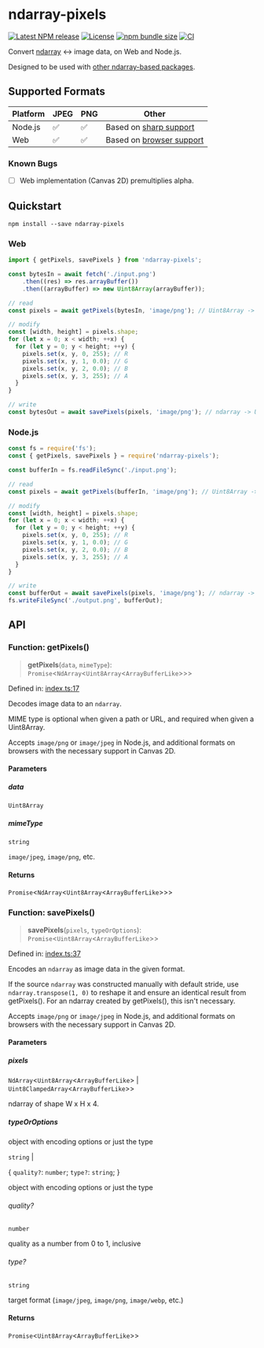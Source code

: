 # ndarray-pixels

[![Latest NPM release](https://img.shields.io/npm/v/ndarray-pixels.svg)](https://www.npmjs.com/package/ndarray-pixels)
[![License](https://img.shields.io/badge/license-MIT-007ec6.svg)](https://github.com/donmccurdy/ndarray-pixels/blob/main/LICENSE)
[![npm bundle size](https://img.shields.io/bundlephobia/minzip/ndarray-pixels)](https://bundlephobia.com/package/ndarray-pixels)
[![CI](https://github.com/donmccurdy/ndarray-pixels/workflows/CI/badge.svg?branch=main&event=push)](https://github.com/donmccurdy/ndarray-pixels/actions?query=workflow%3ACI)

Convert [ndarray](https://www.npmjs.com/package/ndarray) ↔ image data, on Web and Node.js.

Designed to be used with [other ndarray-based packages](http://scijs.net/packages/).

## Supported Formats

| Platform | JPEG | PNG | Other                                                                                                 |
|----------|------|-----|-------------------------------------------------------------------------------------------------------|
| Node.js  | ✅    | ✅   | Based on [sharp support](https://sharp.pixelplumbing.com/)                                            |
| Web      | ✅    | ✅   | Based on [browser support](https://developer.mozilla.org/en-US/docs/Web/API/HTMLCanvasElement/toBlob) |

### Known Bugs

- [ ] Web implementation (Canvas 2D) premultiplies alpha.

## Quickstart

```
npm install --save ndarray-pixels
```

### Web

```javascript
import { getPixels, savePixels } from 'ndarray-pixels';

const bytesIn = await fetch('./input.png')
    .then((res) => res.arrayBuffer())
    .then((arrayBuffer) => new Uint8Array(arrayBuffer));

// read
const pixels = await getPixels(bytesIn, 'image/png'); // Uint8Array -> ndarray

// modify
const [width, height] = pixels.shape;
for (let x = 0; x < width; ++x) {
  for (let y = 0; y < height; ++y) {
    pixels.set(x, y, 0, 255); // R
    pixels.set(x, y, 1, 0.0); // G
    pixels.set(x, y, 2, 0.0); // B
    pixels.set(x, y, 3, 255); // A
  }
}

// write
const bytesOut = await savePixels(pixels, 'image/png'); // ndarray -> Uint8Array
```


### Node.js

```javascript
const fs = require('fs');
const { getPixels, savePixels } = require('ndarray-pixels');

const bufferIn = fs.readFileSync('./input.png');

// read
const pixels = await getPixels(bufferIn, 'image/png'); // Uint8Array -> ndarray

// modify
const [width, height] = pixels.shape;
for (let x = 0; x < width; ++x) {
  for (let y = 0; y < height; ++y) {
    pixels.set(x, y, 0, 255); // R
    pixels.set(x, y, 1, 0.0); // G
    pixels.set(x, y, 2, 0.0); // B
    pixels.set(x, y, 3, 255); // A
  }
}

// write
const bufferOut = await savePixels(pixels, 'image/png'); // ndarray -> Uint8Array
fs.writeFileSync('./output.png', bufferOut);
```

## API

<!--- API BEGIN --->


### Function: getPixels()

> **getPixels**(`data`, `mimeType`): `Promise`\<`NdArray`\<`Uint8Array`\<`ArrayBufferLike`\>\>\>

Defined in: [index.ts:17](https://github.com/donmccurdy/ndarray-pixels/blob/87aeb33fe959d1beb607fa057f581202c2f2f10a/src/index.ts#L17)

Decodes image data to an `ndarray`.

MIME type is optional when given a path or URL, and required when given a Uint8Array.

Accepts `image/png` or `image/jpeg` in Node.js, and additional formats on browsers with
the necessary support in Canvas 2D.

#### Parameters

##### data

`Uint8Array`

##### mimeType

`string`

`image/jpeg`, `image/png`, etc.

#### Returns

`Promise`\<`NdArray`\<`Uint8Array`\<`ArrayBufferLike`\>\>\>
### Function: savePixels()

> **savePixels**(`pixels`, `typeOrOptions`): `Promise`\<`Uint8Array`\<`ArrayBufferLike`\>\>

Defined in: [index.ts:37](https://github.com/donmccurdy/ndarray-pixels/blob/87aeb33fe959d1beb607fa057f581202c2f2f10a/src/index.ts#L37)

Encodes an `ndarray` as image data in the given format.

If the source `ndarray` was constructed manually with default stride, use
`ndarray.transpose(1, 0)` to reshape it and ensure an identical result from getPixels(). For an
ndarray created by getPixels(), this isn't necessary.

Accepts `image/png` or `image/jpeg` in Node.js, and additional formats on browsers with
the necessary support in Canvas 2D.

#### Parameters

##### pixels

`NdArray`\<`Uint8Array`\<`ArrayBufferLike`\> \| `Uint8ClampedArray`\<`ArrayBufferLike`\>\>

ndarray of shape W x H x 4.

##### typeOrOptions

object with encoding options or just the type

`string` |

\{ `quality?`: `number`; `type?`: `string`; \}

object with encoding options or just the type

###### quality?

`number`

quality as a number from 0 to 1, inclusive

###### type?

`string`

target format (`image/jpeg`, `image/png`, `image/webp`, etc.)

#### Returns

`Promise`\<`Uint8Array`\<`ArrayBufferLike`\>\>
<!--- API END --->
